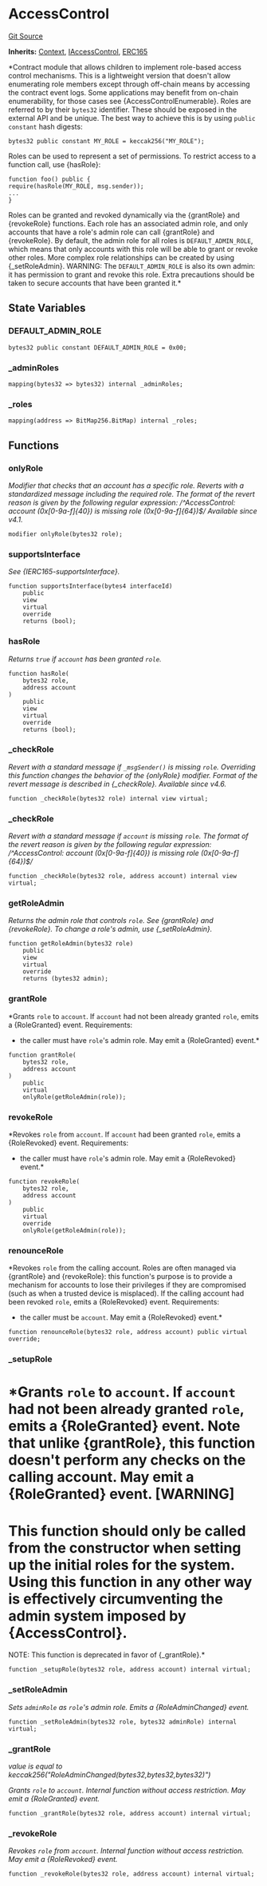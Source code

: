 # AccessControl
[Git Source](https://github.com/ContractLabs/foundry-bountykinds-contract/blob/67e6855d3beabdf242cc0b51d9e53b087a5235b9/src/oz-custom/oz/access/AccessControl.sol)

**Inherits:**
[Context](/src/oz-custom/oz/utils/Context.sol/abstract.Context.md), [IAccessControl](/src/oz-custom/oz/access/IAccessControl.sol/interface.IAccessControl.md), [ERC165](/src/oz-custom/oz/utils/introspection/ERC165.sol/abstract.ERC165.md)

*Contract module that allows children to implement role-based access
control mechanisms. This is a lightweight version that doesn't allow
enumerating role
members except through off-chain means by accessing the contract event logs.
Some
applications may benefit from on-chain enumerability, for those cases see
{AccessControlEnumerable}.
Roles are referred to by their `bytes32` identifier. These should be exposed
in the external API and be unique. The best way to achieve this is by
using `public constant` hash digests:
```
bytes32 public constant MY_ROLE = keccak256("MY_ROLE");
```
Roles can be used to represent a set of permissions. To restrict access to a
function call, use {hasRole}:
```
function foo() public {
require(hasRole(MY_ROLE, msg.sender));
...
}
```
Roles can be granted and revoked dynamically via the {grantRole} and
{revokeRole} functions. Each role has an associated admin role, and only
accounts that have a role's admin role can call {grantRole} and {revokeRole}.
By default, the admin role for all roles is `DEFAULT_ADMIN_ROLE`, which means
that only accounts with this role will be able to grant or revoke other
roles. More complex role relationships can be created by using
{_setRoleAdmin}.
WARNING: The `DEFAULT_ADMIN_ROLE` is also its own admin: it has permission to
grant and revoke this role. Extra precautions should be taken to secure
accounts that have been granted it.*


## State Variables
### DEFAULT_ADMIN_ROLE

```solidity
bytes32 public constant DEFAULT_ADMIN_ROLE = 0x00;
```


### _adminRoles

```solidity
mapping(bytes32 => bytes32) internal _adminRoles;
```


### _roles

```solidity
mapping(address => BitMap256.BitMap) internal _roles;
```


## Functions
### onlyRole

*Modifier that checks that an account has a specific role. Reverts
with a standardized message including the required role.
The format of the revert reason is given by the following regular
expression:
/^AccessControl: account (0x[0-9a-f]{40}) is missing role
(0x[0-9a-f]{64})$/
_Available since v4.1._*


```solidity
modifier onlyRole(bytes32 role);
```

### supportsInterface

*See {IERC165-supportsInterface}.*


```solidity
function supportsInterface(bytes4 interfaceId)
    public
    view
    virtual
    override
    returns (bool);
```

### hasRole

*Returns `true` if `account` has been granted `role`.*


```solidity
function hasRole(
    bytes32 role,
    address account
)
    public
    view
    virtual
    override
    returns (bool);
```

### _checkRole

*Revert with a standard message if `_msgSender()` is missing `role`.
Overriding this function changes the behavior of the {onlyRole} modifier.
Format of the revert message is described in {_checkRole}.
_Available since v4.6._*


```solidity
function _checkRole(bytes32 role) internal view virtual;
```

### _checkRole

*Revert with a standard message if `account` is missing `role`.
The format of the revert reason is given by the following regular
expression:
/^AccessControl: account (0x[0-9a-f]{40}) is missing role
(0x[0-9a-f]{64})$/*


```solidity
function _checkRole(bytes32 role, address account) internal view virtual;
```

### getRoleAdmin

*Returns the admin role that controls `role`. See {grantRole} and
{revokeRole}.
To change a role's admin, use {_setRoleAdmin}.*


```solidity
function getRoleAdmin(bytes32 role)
    public
    view
    virtual
    override
    returns (bytes32 admin);
```

### grantRole

*Grants `role` to `account`.
If `account` had not been already granted `role`, emits a {RoleGranted}
event.
Requirements:
- the caller must have ``role``'s admin role.
May emit a {RoleGranted} event.*


```solidity
function grantRole(
    bytes32 role,
    address account
)
    public
    virtual
    onlyRole(getRoleAdmin(role));
```

### revokeRole

*Revokes `role` from `account`.
If `account` had been granted `role`, emits a {RoleRevoked} event.
Requirements:
- the caller must have ``role``'s admin role.
May emit a {RoleRevoked} event.*


```solidity
function revokeRole(
    bytes32 role,
    address account
)
    public
    virtual
    override
    onlyRole(getRoleAdmin(role));
```

### renounceRole

*Revokes `role` from the calling account.
Roles are often managed via {grantRole} and {revokeRole}: this function's
purpose is to provide a mechanism for accounts to lose their privileges
if they are compromised (such as when a trusted device is misplaced).
If the calling account had been revoked `role`, emits a {RoleRevoked}
event.
Requirements:
- the caller must be `account`.
May emit a {RoleRevoked} event.*


```solidity
function renounceRole(bytes32 role, address account) public virtual override;
```

### _setupRole

*Grants `role` to `account`.
If `account` had not been already granted `role`, emits a {RoleGranted}
event. Note that unlike {grantRole}, this function doesn't perform any
checks on the calling account.
May emit a {RoleGranted} event.
[WARNING]
====
This function should only be called from the constructor when setting
up the initial roles for the system.
Using this function in any other way is effectively circumventing the
admin
system imposed by {AccessControl}.
====
NOTE: This function is deprecated in favor of {_grantRole}.*


```solidity
function _setupRole(bytes32 role, address account) internal virtual;
```

### _setRoleAdmin

*Sets `adminRole` as ``role``'s admin role.
Emits a {RoleAdminChanged} event.*


```solidity
function _setRoleAdmin(bytes32 role, bytes32 adminRole) internal virtual;
```

### _grantRole

*value is equal to
keccak256("RoleAdminChanged(bytes32,bytes32,bytes32)")*

*Grants `role` to `account`.
Internal function without access restriction.
May emit a {RoleGranted} event.*


```solidity
function _grantRole(bytes32 role, address account) internal virtual;
```

### _revokeRole

*Revokes `role` from `account`.
Internal function without access restriction.
May emit a {RoleRevoked} event.*


```solidity
function _revokeRole(bytes32 role, address account) internal virtual;
```

